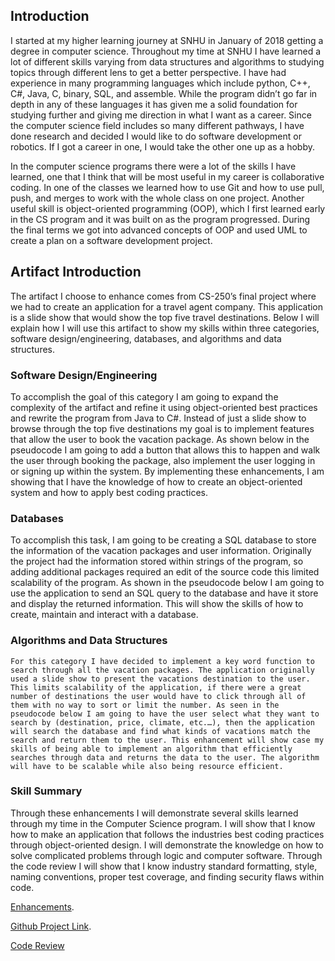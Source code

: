 ## Introduction
I started at my higher learning journey at SNHU in January of 2018 getting a degree in computer science. Throughout my time at SNHU I have learned a lot of different skills varying from data structures and algorithms to studying topics through different lens to get a better perspective. I have had experience in many programming languages which include python, C++, C#, Java, C, binary, SQL, and assemble. While the program didn’t go far in depth in any of these languages it has given me a solid foundation for studying further and giving me direction in what I want as a career. Since the computer science field includes so many different pathways, I have done research and decided I would like to do software development or robotics. If I got a career in one, I would take the other one up as a hobby.
	
 In the computer science programs there were a lot of the skills I have learned, one that I think that will be most useful in my career is collaborative coding. In one of the classes we learned how to use Git and how to use pull, push, and merges to work with the whole class on one project. Another useful skill is object-oriented programming (OOP), which I first learned early in the CS program and it was built on as the program progressed. During the final terms we got into advanced concepts of OOP and used UML to create a plan on a software development project. 
 
## Artifact Introduction
The artifact I choose to enhance comes from CS-250’s final project where we had to create an application for a travel agent company. This application is a slide show that would show the top five travel destinations. Below I will explain how I will use this artifact to show my skills within three categories, software design/engineering, databases, and algorithms and data structures. 
	
### Software Design/Engineering
To accomplish the goal of this category I am going to expand the complexity of the artifact and refine it using object-oriented best practices and rewrite the program from Java to C#. Instead of just a slide show to browse through the top five destinations my goal is to implement features that allow the user to book the vacation package. As shown below in the pseudocode I am going to add a button that allows this to happen and walk the user through booking the package, also implement the user logging in or signing up within the system. By implementing these enhancements, I am showing that I have the knowledge of how to create an object-oriented system and how to apply best coding practices.

### Databases
To accomplish this task, I am going to be creating a SQL database to store the information of the vacation packages and user information. Originally the project had the information stored within strings of the program, so adding additional packages required an edit of the source code this limited scalability of the program. As shown in the pseudocode below I am going to use the application to send an SQL query to the database and have it store and display the returned information. This will show the skills of how to create, maintain and interact with a database.

### Algorithms and Data Structures
	For this category I have decided to implement a key word function to search through all the vacation packages. The application originally used a slide show to present the vacations destination to the user. This limits scalability of the application, if there were a great number of destinations the user would have to click through all of them with no way to sort or limit the number. As seen in the pseudocode below I am going to have the user select what they want to search by (destination, price, climate, etc.…), then the application will search the database and find what kinds of vacations match the search and return them to the user. This enhancement will show case my skills of being able to implement an algorithm that efficiently searches through data and returns the data to the user. The algorithm will have to be scalable while also being resource efficient. 
  
### Skill Summary
Through these enhancements I will demonstrate several skills learned through my time in the Computer Science program. I will show that I know how to make an application that follows the industries best coding practices through object-oriented design. I will demonstrate the knowledge on how to solve complicated problems through logic and computer software. Through the code review I will show that I know industry standard formatting, style, naming conventions, proper test coverage, and finding security flaws within code.


[Enhancements](https://gorilla47.github.io/enhancements).

[Github Project Link](https://github.com/gorilla47/VacationSystem).

[Code Review](https://youtu.be/5jtzzrsChMc)
